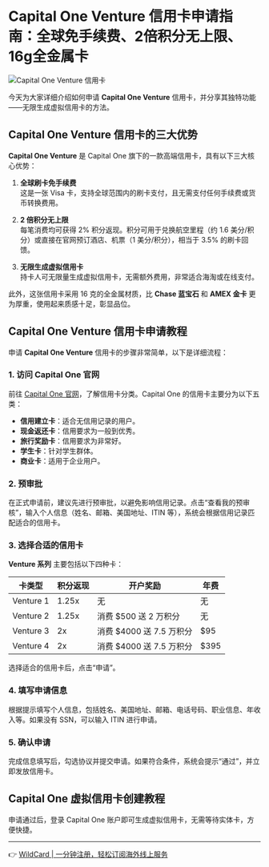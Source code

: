 # Capital One Venture 信用卡申请指南：全球免手续费、2倍积分无上限、16g全金属卡

![Capital One Venture 信用卡](https://bbtdd.com/img/465919697.webp)

今天为大家详细介绍如何申请 **Capital One Venture** 信用卡，并分享其独特功能——无限生成虚拟信用卡的方法。

## Capital One Venture 信用卡的三大优势

**Capital One Venture** 是 Capital One 旗下的一款高端信用卡，具有以下三大核心优势：

1. **全球刷卡免手续费**  
   这是一张 Visa 卡，支持全球范围内的刷卡支付，且无需支付任何手续费或货币转换费用。

2. **2 倍积分无上限**  
   每笔消费均可获得 2% 积分返现。积分可用于兑换航空里程（约 1.6 美分/积分）或直接在官网预订酒店、机票（1 美分/积分），相当于 3.5% 的刷卡回馈。

3. **无限生成虚拟信用卡**  
   持卡人可无限量生成虚拟信用卡，无需额外费用，非常适合海淘或在线支付。

此外，这张信用卡采用 16 克的全金属材质，比 **Chase 蓝宝石** 和 **AMEX 金卡** 更为厚重，使用起来质感十足，彰显品位。

## Capital One Venture 信用卡申请教程

申请 **Capital One Venture** 信用卡的步骤非常简单，以下是详细流程：

### 1. 访问 Capital One 官网
前往 [Capital One 官网](https://bbtdd.com/WildCard)，了解信用卡分类。Capital One 的信用卡主要分为以下五类：

- **信用建立卡**：适合无信用记录的用户。
- **现金返还卡**：信用要求为一般到优秀。
- **旅行奖励卡**：信用要求为非常好。
- **学生卡**：针对学生群体。
- **商业卡**：适用于企业用户。

### 2. 预审批
在正式申请前，建议先进行预审批，以避免影响信用记录。点击“查看我的预审核”，输入个人信息（姓名、邮箱、美国地址、ITIN 等），系统会根据信用记录匹配适合的信用卡。

### 3. 选择合适的信用卡
**Venture 系列** 主要包括以下四种卡：

| 卡类型       | 积分返现 | 开户奖励          | 年费       |
|--------------|----------|-------------------|------------|
| Venture 1    | 1.25x    | 无                | 无         |
| Venture 2    | 1.25x    | 消费 $500 送 2 万积分 | 无         |
| Venture 3    | 2x       | 消费 $4000 送 7.5 万积分 | $95       |
| Venture 4    | 2x       | 消费 $4000 送 7.5 万积分 | $395      |

选择适合的信用卡后，点击“申请”。

### 4. 填写申请信息
根据提示填写个人信息，包括姓名、美国地址、邮箱、电话号码、职业信息、年收入等。如果没有 SSN，可以输入 ITIN 进行申请。

### 5. 确认申请
完成信息填写后，勾选协议并提交申请。如果符合条件，系统会提示“通过”，并立即发放信用卡。

## Capital One 虚拟信用卡创建教程

申请通过后，登录 Capital One 账户即可生成虚拟信用卡，无需等待实体卡，方便快捷。

---

👉 [WildCard | 一分钟注册，轻松订阅海外线上服务](https://bbtdd.com/WildCard)